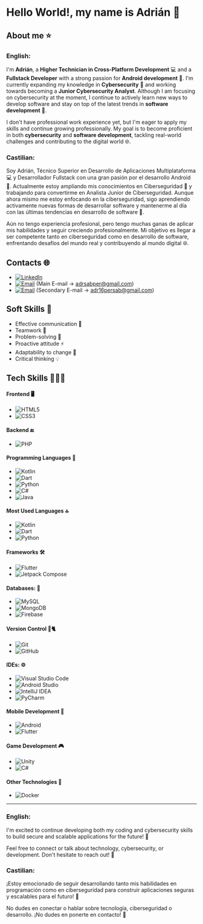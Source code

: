 # Hello World!, my name is Adrián 👋

## **About me** ⭐

### English:

I'm **Adrián**, a **Higher Technician in Cross-Platform Development** 💻 and a **Fullstack Developer** with a strong passion for **Android development** 📱. I'm currently expanding my knowledge in **Cybersecurity** 🔐 and working towards becoming a **Junior Cybersecurity Analyst**. Although I am focusing on cybersecurity at the moment, I continue to actively learn new ways to develop software and stay on top of the latest trends in **software development** 🚀.

I don't have professional work experience yet, but I'm eager to apply my skills and continue growing professionally. My goal is to become proficient in both **cybersecurity** and **software development**, tackling real-world challenges and contributing to the digital world 🌐.

### Castilian:

Soy Adrián, Técnico Superior en Desarrollo de Aplicaciones Multiplataforma 💻 y Desarrollador Fullstack con una gran pasión por el desarrollo Android 📱. Actualmente estoy ampliando mis conocimientos en Ciberseguridad 🔐 y trabajando para convertirme en Analista Junior de Ciberseguridad. Aunque ahora mismo me estoy enfocando en la ciberseguridad, sigo aprendiendo activamente nuevas formas de desarrollar software y mantenerme al día con las últimas tendencias en desarrollo de software 🚀.

Aún no tengo experiencia profesional, pero tengo muchas ganas de aplicar mis habilidades y seguir creciendo profesionalmente. Mi objetivo es llegar a ser competente tanto en ciberseguridad como en desarrollo de software, enfrentando desafíos del mundo real y contribuyendo al mundo digital 🌐.

## **Contacts** 🌐
- [![LinkedIn](https://img.shields.io/badge/LinkedIn-0A66C2?style=for-the-badge&logo=linkedin&logoColor=white)](https://www.linkedin.com/in/adrián-sabino-pérez-2b20a7278)
- [![Email](https://img.shields.io/badge/Email-0078D4?style=for-the-badge&logo=gmail&logoColor=white)](mailto:adrsabper@gmail.com) (Main E-mail -> adrsabper@gmail.com)
- [![Email](https://img.shields.io/badge/Email-0078D4?style=for-the-badge&logo=gmail&logoColor=white)](mailto:adr16persab@gmail.com) (Secondary E-mail -> adr16persab@gmail.com)

## **Soft Skills** 🤝
- Effective communication 💬
- Teamwork 👥
- Problem-solving 🧠
- Proactive attitude ⚡
- Adaptability to change 🔄
- Critical thinking 💡

## **Tech Skills** 👨🏻‍💻

#### **Frontend** 🖥️
- ![HTML5](https://img.shields.io/badge/HTML5-E34F26?style=for-the-badge&logo=html5&logoColor=white)
- ![CSS3](https://img.shields.io/badge/CSS3-1572B6?style=for-the-badge&logo=css3&logoColor=white)

#### **Backend** 🔚
- ![PHP](https://img.shields.io/badge/PHP-777BB4?style=for-the-badge&logo=php&logoColor=white)

#### **Programming Languages** 🐍
- ![Kotlin](https://img.shields.io/badge/Kotlin-7F52FF?style=for-the-badge&logo=kotlin&logoColor=white)
- ![Dart](https://img.shields.io/badge/Dart-00B4A2?style=for-the-badge&logo=dart&logoColor=white)
- ![Python](https://img.shields.io/badge/Python-3776AB?style=for-the-badge&logo=python&logoColor=white)
- ![C#](https://img.shields.io/badge/C%23-239120?style=for-the-badge&logo=c-sharp&logoColor=white)
- ![Java](https://img.shields.io/badge/Java-007396?style=for-the-badge&logo=java&logoColor=white)

#### **Most Used Languages** 🔝
- ![Kotlin](https://img.shields.io/badge/Kotlin-7F52FF?style=for-the-badge&logo=kotlin&logoColor=white)
- ![Dart](https://img.shields.io/badge/Dart-00B4A2?style=for-the-badge&logo=dart&logoColor=white)
- ![Python](https://img.shields.io/badge/Python-3776AB?style=for-the-badge&logo=python&logoColor=white)

#### **Frameworks** 🛠️
- ![Flutter](https://img.shields.io/badge/Flutter-02569B?style=for-the-badge&logo=flutter&logoColor=white)
- ![Jetpack Compose](https://img.shields.io/badge/Jetpack_Compose-03DAC5?style=for-the-badge&logo=android&logoColor=white)

#### **Databases:** 💾
- ![MySQL](https://img.shields.io/badge/MySQL-4479A1?style=for-the-badge&logo=mysql&logoColor=white)
- ![MongoDB](https://img.shields.io/badge/MongoDB-47A248?style=for-the-badge&logo=mongodb&logoColor=white)
- ![Firebase](https://img.shields.io/badge/Firebase-FFCA28?style=for-the-badge&logo=firebase&logoColor=black)

#### **Version Control** 🐙🐈
- ![Git](https://img.shields.io/badge/Git-F05032?style=for-the-badge&logo=git&logoColor=white)
- ![GitHub](https://img.shields.io/badge/GitHub-181717?style=for-the-badge&logo=github&logoColor=white)

#### **IDEs:** ⚙️
- ![Visual Studio Code](https://img.shields.io/badge/Visual_Studio_Code-007ACC?style=for-the-badge&logo=visual-studio-code&logoColor=white)
- ![Android Studio](https://img.shields.io/badge/Android_Studio-3DDC84?style=for-the-badge&logo=android-studio&logoColor=white)
- ![IntelliJ IDEA](https://img.shields.io/badge/IntelliJ_IDEA-000000?style=for-the-badge&logo=intellij-idea&logoColor=white)
- ![PyCharm](https://img.shields.io/badge/PyCharm-000000?style=for-the-badge&logo=pycharm&logoColor=white)

#### **Mobile Development** 📱
- ![Android](https://img.shields.io/badge/Android-3DDC84?style=for-the-badge&logo=android&logoColor=white)
- ![Flutter](https://img.shields.io/badge/Flutter-02569B?style=for-the-badge&logo=flutter&logoColor=white)

#### **Game Development** 🎮
- ![Unity](https://img.shields.io/badge/Unity-000000?style=for-the-badge&logo=unity&logoColor=white)
- ![C#](https://img.shields.io/badge/C%23-239120?style=for-the-badge&logo=c-sharp&logoColor=white)

#### **Other Technologies** 🤖
- ![Docker](https://img.shields.io/badge/Docker-2496ED?style=for-the-badge&logo=docker&logoColor=white)

---

### English:

I'm excited to continue developing both my coding and cybersecurity skills to build secure and scalable applications for the future! 🚀

Feel free to connect or talk about technology, cybersecurity, or development. Don't hesitate to reach out! 🤗

### Castilian:

¡Estoy emocionado de seguir desarrollando tanto mis habilidades en programación como en ciberseguridad para construir aplicaciones seguras y escalables para el futuro! 🚀

No dudes en conectar o hablar sobre tecnología, ciberseguridad o desarrollo. ¡No dudes en ponerte en contacto! 🤗
